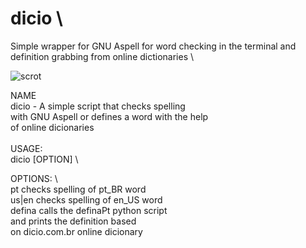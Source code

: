 # dicio \
Simple wrapper for GNU Aspell for word checking in the terminal and definition grabbing from online dictionaries \

![scrot](https://github.com/duartqx/images/blob/main/dicio-defina.png?raw=true)

NAME \
   dicio - A simple script that checks spelling \
with GNU Aspell or defines a word with the help \
of online dicionaries \
\
USAGE: \
   dicio [OPTION] <word>   \

OPTIONS:                    \      
   pt             checks spelling of pt_BR word \
   us|en          checks spelling of en_US word \
   defina      calls the definaPt python script \
                and prints the definition based \
               on dicio.com.br online dicionary
